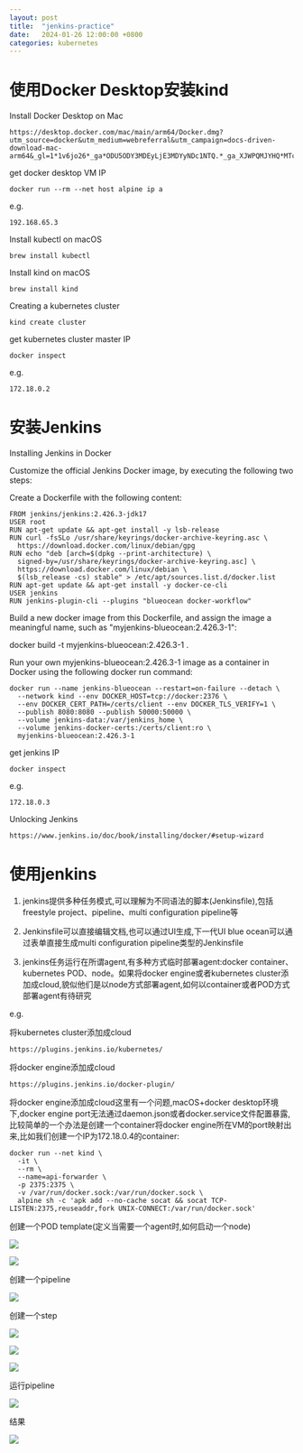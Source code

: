 ```yaml
---
layout: post
title:  "jenkins-practice"
date:   2024-01-26 12:00:00 +0800
categories: kubernetes
---
```


# 使用Docker Desktop安装kind

Install Docker Desktop on Mac

```
https://desktop.docker.com/mac/main/arm64/Docker.dmg?utm_source=docker&utm_medium=webreferral&utm_campaign=docs-driven-download-mac-arm64&_gl=1*1v6jo26*_ga*ODU5ODY3MDEyLjE3MDYyNDc1NTQ.*_ga_XJWPQMJYHQ*MTcwNjI0NzU1NC4xLjEuMTcwNjI0NzYwOC42LjAuMA..
```

get docker desktop VM IP

```
docker run --rm --net host alpine ip a
```

e.g.

```
192.168.65.3
```

Install kubectl on macOS

```
brew install kubectl
```

Install kind on macOS

```
brew install kind
```

Creating a kubernetes cluster

```
kind create cluster
```

get kubernetes cluster master IP

```
docker inspect
```

e.g.

```
172.18.0.2
```

# 安装Jenkins

Installing Jenkins in Docker

Customize the official Jenkins Docker image, by executing the following two steps:

Create a Dockerfile with the following content:

```
FROM jenkins/jenkins:2.426.3-jdk17
USER root
RUN apt-get update && apt-get install -y lsb-release
RUN curl -fsSLo /usr/share/keyrings/docker-archive-keyring.asc \
  https://download.docker.com/linux/debian/gpg
RUN echo "deb [arch=$(dpkg --print-architecture) \
  signed-by=/usr/share/keyrings/docker-archive-keyring.asc] \
  https://download.docker.com/linux/debian \
  $(lsb_release -cs) stable" > /etc/apt/sources.list.d/docker.list
RUN apt-get update && apt-get install -y docker-ce-cli
USER jenkins
RUN jenkins-plugin-cli --plugins "blueocean docker-workflow"
```

Build a new docker image from this Dockerfile, and assign the image a meaningful name, such as "myjenkins-blueocean:2.426.3-1":

docker build -t myjenkins-blueocean:2.426.3-1 .

Run your own myjenkins-blueocean:2.426.3-1 image as a container in Docker using the following docker run command:

```
docker run --name jenkins-blueocean --restart=on-failure --detach \
  --network kind --env DOCKER_HOST=tcp://docker:2376 \
  --env DOCKER_CERT_PATH=/certs/client --env DOCKER_TLS_VERIFY=1 \
  --publish 8080:8080 --publish 50000:50000 \
  --volume jenkins-data:/var/jenkins_home \
  --volume jenkins-docker-certs:/certs/client:ro \
  myjenkins-blueocean:2.426.3-1
```

get jenkins IP

```
docker inspect
```

e.g.

```
172.18.0.3
```

Unlocking Jenkins

```
https://www.jenkins.io/doc/book/installing/docker/#setup-wizard
```

# 使用jenkins

1. jenkins提供多种任务模式,可以理解为不同语法的脚本(Jenkinsfile),包括freestyle project、pipeline、multi configuration pipeline等

2. Jenkinsfile可以直接编辑文档,也可以通过UI生成,下一代UI blue ocean可以通过表单直接生成multi configuration pipeline类型的Jenkinsfile

3. jenkins任务运行在所谓agent,有多种方式临时部署agent:docker container、kubernetes POD、node。如果将docker engine或者kubernetes cluster添加成cloud,貌似他们是以node方式部署agent,如何以container或者POD方式部署agent有待研究

e.g.

将kubernetes cluster添加成cloud

```
https://plugins.jenkins.io/kubernetes/
```

将docker engine添加成cloud

```
https://plugins.jenkins.io/docker-plugin/
```

将docker engine添加成cloud这里有一个问题,macOS+docker desktop环境下,docker engine port无法通过daemon.json或者docker.service文件配置暴露,比较简单的一个办法是创建一个container将docker engine所在VM的port映射出来,比如我们创建一个IP为172.18.0.4的container:

```
docker run --net kind \
  -it \
  --rm \
  --name=api-forwarder \
  -p 2375:2375 \
  -v /var/run/docker.sock:/var/run/docker.sock \
  alpine sh -c 'apk add --no-cache socat && socat TCP-LISTEN:2375,reuseaddr,fork UNIX-CONNECT:/var/run/docker.sock'
```

创建一个POD template(定义当需要一个agent时,如何启动一个node)

![](https://raw.githubusercontent.com/wavebreake/imagehosting/main/jenkins_manage_cloud_kind_configure.png)

![](https://raw.githubusercontent.com/wavebreake/imagehosting/main/jenkins_manage_cloud_kind_template.png)

创建一个pipeline

![](https://raw.githubusercontent.com/wavebreake/imagehosting/main/jenkins_blue_create-pipeline.png)

创建一个step

![](https://raw.githubusercontent.com/wavebreake/imagehosting/main/jenkins_pipeline-editor_devops_main.png)

![](https://raw.githubusercontent.com/wavebreake/imagehosting/main/jenkins_pipeline-editor_devops_main_%201.png)

![](https://raw.githubusercontent.com/wavebreake/imagehosting/main/jenkins_pipeline-editor_devops_main_%202.png)

运行pipeline

![](https://raw.githubusercontent.com/wavebreake/imagehosting/main/jenkins_manage_computer_.png)

结果

![](https://raw.githubusercontent.com/wavebreake/imagehosting/main/jenkins_devops_detail_main_2_pipeline.png)
